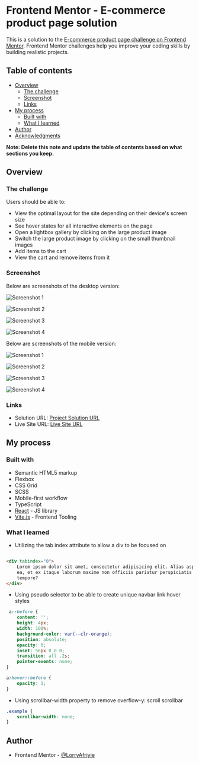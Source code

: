 # Frontend Mentor - E-commerce product page solution

This is a solution to
the [E-commerce product page challenge on Frontend Mentor](https://www.frontendmentor.io/challenges/ecommerce-product-page-UPsZ9MJp6).
Frontend Mentor challenges help you improve your coding skills by building realistic projects.

## Table of contents

- [Overview](#overview)
    - [The challenge](#the-challenge)
    - [Screenshot](#screenshot)
    - [Links](#links)
- [My process](#my-process)
    - [Built with](#built-with)
    - [What I learned](#what-i-learned)
- [Author](#author)
- [Acknowledgments](#acknowledgments)

**Note: Delete this note and update the table of contents based on what sections you keep.**

## Overview

### The challenge

Users should be able to:

- View the optimal layout for the site depending on their device's screen size
- See hover states for all interactive elements on the page
- Open a lightbox gallery by clicking on the large product image
- Switch the large product image by clicking on the small thumbnail images
- Add items to the cart
- View the cart and remove items from it

### Screenshot

Below are screenshots of the desktop version:

![Screenshot 1](./public/screenshots/desktop-non-active-state.png)

![Screenshot 2](./public/screenshots/desktop-active-state-lightbox.png)

![Screenshot 3](./public/screenshots/desktop-active-state-empty-cart.png)

![Screenshot 4](./public/screenshots/desktop-active-state-cart-populated.png)

Below are screenshots of the mobile version:

![Screenshot 1](./public/screenshots/mobile-non-active-state.png)

![Screenshot 2](./public/screenshots/mobile-open-menu.png)

![Screenshot 3](./public/screenshots/mobile-empty-cart.png)

![Screenshot 4](./public/screenshots/mobile-populated-cart.png)

### Links

- Solution URL: [Project Solution URL](https://github.com/LorryAfriyie/ecommerce-product-page)
- Live Site URL: [Live Site URL](https://lorryafriyie.github.io/ecommerce-product-page)

## My process

### Built with

- Semantic HTML5 markup
- Flexbox
- CSS Grid
- SCSS
- Mobile-first workflow
- TypeScript
- [React](https://reactjs.org/) - JS library
- [Vite.js](https://vitejs.dev/) - Frontend Tooling

### What I learned

- Utilizing the tab index attribute to allow a div to be focused on

```html

<div tabindex="0">
    Lorem ipsum dolor sit amet, consectetur adipisicing elit. Alias asperiores cupiditate dolor dolorum
    ea, et ex itaque laborum maxime non officiis pariatur perspiciatis praesentium tempora voluptate? Esse fugiat modi
    tempore?
</div>
```

- Using pseudo selector to be able to create unique navbar link hover styles

```css
 a::before {
    content: '';
    height: 4px;
    width: 100%;
    background-color: var(--clr-orange);
    position: absolute;
    opacity: 0;
    inset: 56px 0 0 0;
    transition: all .2s;
    pointer-events: none;
}

a:hover::before {
    opacity: 1;
}
```

- Using scrollbar-width property to remove overflow-y: scroll scrollbar

```css
.example {
    scrollbar-width: none;
}

```

## Author

- Frontend Mentor - [@LorryAfriyie](https://www.frontendmentor.io/profile/LorryAfriyie)

